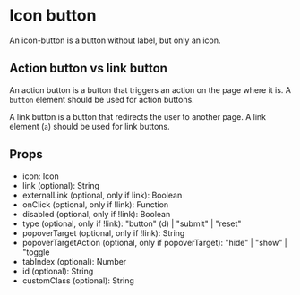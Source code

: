# Icon button

An icon-button is a button without label, but only an icon.

## Action button vs link button

An action button is a button that triggers an action on the page where it is. A <code>button</code> element should be used for action buttons.

A link button is a button that redirects the user to another page. A link element (<code>a</code>) should be used for link buttons.

## Props

- icon: Icon
- link (optional): String
- externalLink (optional, only if link): Boolean
- onClick (optional, only if !link): Function
- disabled (optional, only if !link): Boolean
- type (optional, only if !link): "button" (d) | "submit" | "reset"
- popoverTarget (optional, only if !link): String
- popoverTargetAction (optional, only if popoverTarget): "hide" | "show" | "toggle
- tabIndex (optional): Number
- id (optional): String
- customClass (optional): String
